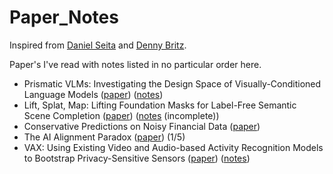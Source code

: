 # Paper_Notes

Inspired from [Daniel Seita](https://github.com/DanielTakeshi/Paper_Notes/tree/master?tab=readme-ov-file) and [Denny Britz](https://github.com/dennybritz/deeplearning-papernotes).


Paper's I've read with notes listed in no particular order here.


- Prismatic VLMs: Investigating the Design Space of Visually-Conditioned Language Models ([paper](https://arxiv.org/abs/2402.07865)) ([notes](https://drive.google.com/file/d/1HMbDBFqDR4RZgz3_t3EeLVDisWWaCcZi/view?usp=sharing))
- Lift, Splat, Map: Lifting Foundation Masks for Label-Free Semantic Scene Completion ([paper](https://arxiv.org/abs/2407.03425)) ([notes](https://drive.google.com/file/d/1yCxtaWJLzanl2dtA1RW9rm22JrzB9zeA/view?usp=sharing) (incomplete))
- Conservative Predictions on Noisy Financial Data ([paper](https://arxiv.org/abs/2310.11815))
- The AI Alignment Paradox ([paper](https://arxiv.org/abs/2405.20806v2)) (1/5)
- VAX: Using Existing Video and Audio-based Activity Recognition Models to Bootstrap Privacy-Sensitive Sensors ([paper](https://dl.acm.org/doi/abs/10.1145/3610907)) ([notes](https://drive.google.com/file/d/1dl7RzKTX7nXxt1Lk4mku6yqqQx-JQdrS/view?usp=sharing))
